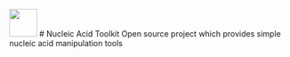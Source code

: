 <img src="https://github.com/anfederico/Nucleic-Acid-Toolkit/blob/master/Toolkit.png" width="50"/> # Nucleic Acid Toolkit
Open source project which provides simple nucleic acid manipulation tools
